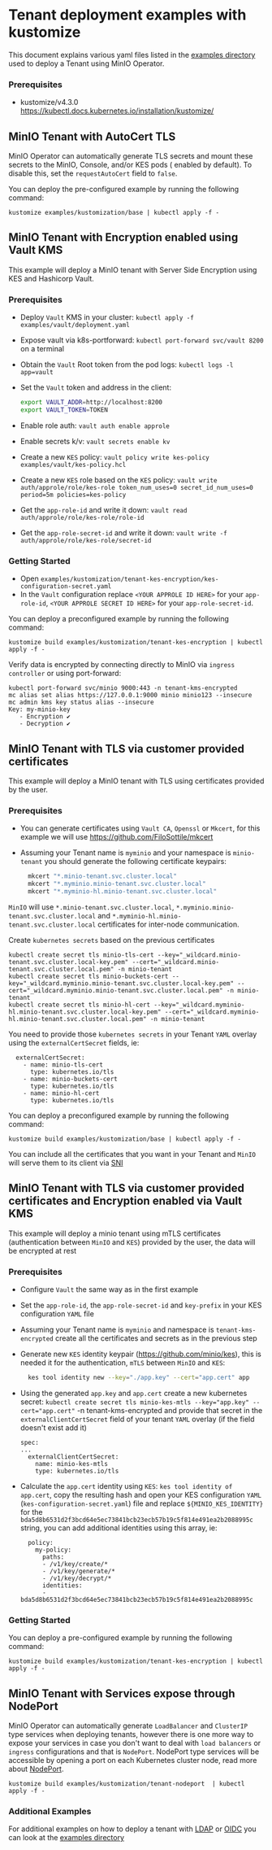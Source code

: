 # Tenant deployment examples with kustomize

This document explains various yaml files listed in
the [examples directory](https://github.com/minio/operator/tree/master/examples/kustomization) used to deploy a Tenant
using MinIO Operator.

### Prerequisites

- kustomize/v4.3.0 https://kubectl.docs.kubernetes.io/installation/kustomize/

## MinIO Tenant with AutoCert TLS

MinIO Operator can automatically generate TLS secrets and mount these secrets to the MinIO, Console, and/or KES pods (
enabled by default). To disable this, set the `requestAutoCert` field to `false`.

You can deploy the pre-configured example by running the following command:

```$xslt
kustomize examples/kustomization/base | kubectl apply -f -
```

## MinIO Tenant with Encryption enabled using Vault KMS

This example will deploy a MinIO tenant with Server Side Encryption using KES and Hashicorp Vault.

### Prerequisites

- Deploy `Vault` KMS in your cluster: `kubectl apply -f examples/vault/deployment.yaml`
- Expose vault via k8s-portforward: `kubectl port-forward svc/vault 8200` on a terminal
- Obtain the `Vault` Root token from the pod logs: `kubectl logs -l app=vault`
- Set the `Vault` token and address in the client:

  ```sh
  export VAULT_ADDR=http://localhost:8200
  export VAULT_TOKEN=TOKEN
  ```

- Enable role auth: `vault auth enable approle`
- Enable secrets k/v: `vault secrets enable kv`
- Create a new `KES` policy: `vault policy write kes-policy examples/vault/kes-policy.hcl`
- Create a new `KES` role based on the `KES`
  policy: `vault write auth/approle/role/kes-role token_num_uses=0 secret_id_num_uses=0 period=5m policies=kes-policy`
- Get the `app-role-id` and write it down: `vault read auth/approle/role/kes-role/role-id`
- Get the `app-role-secret-id` and write it down: `vault write -f auth/approle/role/kes-role/secret-id`

### Getting Started

- Open `examples/kustomization/tenant-kes-encryption/kes-configuration-secret.yaml`
- In the  `Vault` configuration replace `<YOUR APPROLE ID HERE>` for your `app-role-id`, `<YOUR APPROLE SECRET ID HERE>`
  for your `app-role-secret-id`.

You can deploy a preconfigured example by running the following command:

```$xslt
kustomize build examples/kustomization/tenant-kes-encryption | kubectl apply -f -
```

Verify data is encrypted by connecting directly to MinIO via `ingress controller` or using port-forward:

```$xslt
kubectl port-forward svc/minio 9000:443 -n tenant-kms-encrypted
mc alias set alias https://127.0.0.1:9000 minio minio123 --insecure
mc admin kms key status alias --insecure
Key: my-minio-key
   - Encryption ✔
   - Decryption ✔
```

## MinIO Tenant with TLS via customer provided certificates

This example will deploy a MinIO tenant with TLS using certificates provided by the user.

### Prerequisites

- You can generate certificates using `Vault CA`, `Openssl` or `Mkcert`, for this example we will
  use https://github.com/FiloSottile/mkcert
- Assuming your Tenant name is `myminio` and your namespace is `minio-tenant` you should generate the following
  certificate keypairs:

  ```sh
    mkcert "*.minio-tenant.svc.cluster.local"
    mkcert "*.myminio.minio-tenant.svc.cluster.local"
    mkcert "*.myminio-hl.minio-tenant.svc.cluster.local"
  ```

`MinIO` will use `*.minio-tenant.svc.cluster.local`, `*.myminio.minio-tenant.svc.cluster.local`
and `*.myminio-hl.minio-tenant.svc.cluster.local` certificates for
inter-node communication.

Create `kubernetes secrets`  based on the previous certificates

```$xslt
kubectl create secret tls minio-tls-cert --key="_wildcard.minio-tenant.svc.cluster.local-key.pem" --cert="_wildcard.minio-tenant.svc.cluster.local.pem" -n minio-tenant
kubectl create secret tls minio-buckets-cert --key="_wildcard.myminio.minio-tenant.svc.cluster.local-key.pem" --cert="_wildcard.myminio.minio-tenant.svc.cluster.local.pem" -n minio-tenant
kubectl create secret tls minio-hl-cert --key="_wildcard.myminio-hl.minio-tenant.svc.cluster.local-key.pem" --cert="_wildcard.myminio-hl.minio-tenant.svc.cluster.local.pem" -n minio-tenant
```

You need to provide those `kubernetes secrets` in your Tenant `YAML` overlay using the `externalCertSecret` fields, ie:

```$xslt
  externalCertSecret:
    - name: minio-tls-cert
      type: kubernetes.io/tls
    - name: minio-buckets-cert
      type: kubernetes.io/tls
    - name: minio-hl-cert
      type: kubernetes.io/tls
```

You can deploy a preconfigured example by running the following command:

```$xslt
kustomize build examples/kustomization/base | kubectl apply -f -
```

You can include all the certificates that you want in your Tenant and `MinIO` will serve them to its client
via [SNI](https://en.wikipedia.org/wiki/Server_Name_Indication)

## MinIO Tenant with TLS via customer provided certificates and Encryption enabled via Vault KMS

This example will deploy a minio tenant using mTLS certificates (authentication between `MinIO` and `KES`) provided by
the user, the data will be encrypted at rest

### Prerequisites

- Configure `Vault` the same way as in the first example
- Set the `app-role-id`, the `app-role-secret-id` and `key-prefix` in your KES configuration `YAML` file
- Assuming your Tenant name is `myminio` and namespace is `tenant-kms-encrypted` create all the certificates and
  secrets as in the previous step
- Generate new `KES` identity keypair (https://github.com/minio/kes), this is needed it for the authentication, `mTLS`
  between `MinIO` and `KES`:

  ```sh
    kes tool identity new --key="./app.key" --cert="app.cert" app
  ```

- Using the generated `app.key` and `app.cert` create a new kubernetes
  secret: `kubectl create secret tls minio-kes-mtls --key="app.key" --cert="app.cert"` -n tenant-kms-encrypted
  and provide that secret in the `externalClientCertSecret` field of your tenant `YAML` overlay (if the field doesn't
  exist add it)

  ```$xslt
  spec:
  ...
    externalClientCertSecret:
      name: minio-kes-mtls
      type: kubernetes.io/tls
  ```

- Calculate the `app.cert` identity using `KES`: `kes tool identity of app.cert`, copy the resulting hash and open your
  KES configuration `YAML` (`kes-configuration-secret.yaml`) file and replace `${MINIO_KES_IDENTITY}` for
  the `bda5d8b6531d2f3bcd64e5ec73841bcb23ecb57b19c5f814e491ea2b2088995c` string, you can
  add additional identities using this array, ie:

  ```$xslt
    policy:
      my-policy:
        paths:
        - /v1/key/create/*
        - /v1/key/generate/*
        - /v1/key/decrypt/*
        identities:
        - bda5d8b6531d2f3bcd64e5ec73841bcb23ecb57b19c5f814e491ea2b2088995c
  ```

### Getting Started

You can deploy a pre-configured example by running the following command:

```$xslt
kustomize build examples/kustomization/tenant-kes-encryption | kubectl apply -f -
```

## MinIO Tenant with Services expose through NodePort

MinIO Operator can automatically generate `LoadBalancer` and `ClusterIP` type services when deploying tenants, however
there is one more way to expose your services in case you don't want to deal with `load balancers` or `ingress`
configurations and
that is `NodePort`. NodePort type services will be accessible by opening a port on each Kubernetes cluster node, read
more about [NodePort](https://kubernetes.io/docs/concepts/services-networking/service/#type-nodeport).

```$xslt
kustomize build examples/kustomization/tenant-nodeport  | kubectl apply -f -
```

### Additional Examples

For additional examples on how to deploy a tenant
with [LDAP](https://min.io/docs/minio/kubernetes/upstream/operations/external-iam/configure-ad-ldap-external-identity-management.html)
or [OIDC](https://min.io/docs/minio/kubernetes/upstream/operations/external-iam/configure-openid-external-identity-management.html)
you can look at the [examples directory](https://github.com/minio/operator/tree/master/examples/kustomization)
